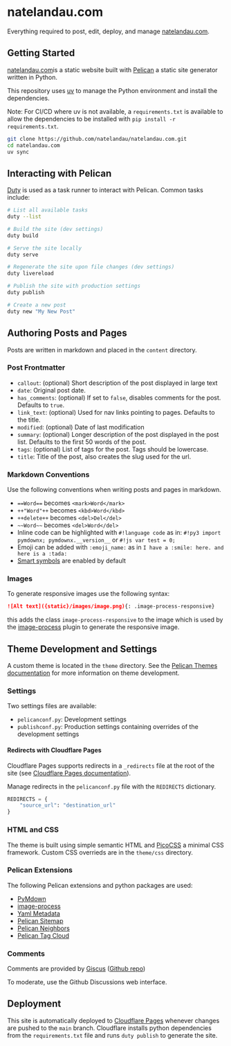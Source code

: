 # natelandau.com

Everything required to post, edit, deploy, and manage [natelandau.com](https://natelandau.com).

## Getting Started
[natelandau.com](https://natelandau.com)is a static website built with [Pelican](https://docs.getpelican.com/en/latest/) a static site generator written in Python.

This repository uses [uv](https://docs.astral.sh/uv/) to manage the Python environment and install the dependencies.

Note: For CI/CD where uv is not available, a `requirements.txt` is available to allow the dependencies to be installed with `pip install -r requirements.txt`.

```bash
git clone https://github.com/natelandau/natelandau.com.git
cd natelandau.com
uv sync
```

## Interacting with Pelican

[Duty](https://pawamoy.github.io/duty/) is used as a task runner to interact with Pelican. Common tasks include:

```bash
# List all available tasks
duty --list

# Build the site (dev settings)
duty build

# Serve the site locally
duty serve

# Regenerate the site upon file changes (dev settings)
duty livereload

# Publish the site with production settings
duty publish

# Create a new post
duty new "My New Post"
```

## Authoring Posts and Pages

Posts are written in markdown and placed in the `content` directory.

### Post Frontmatter

-   `callout`: (optional) Short description of the post displayed in large text
-   `date`: Original post date.
-   `has_comments`: (optional) If set to `false`, disables comments for the post. Defaults to `true`.
-   `link_text`: (optional) Used for nav links pointing to pages. Defaults to the title.
-   `modified`: (optional) Date of last modification
-   `summary`: (optional) Longer description of the post displayed in the post list. Defaults to the first 50 words of the post.
-   `tags`: (optional) List of tags for the post. Tags should be lowercase.
-   `title`: Title of the post, also creates the slug used for the url.


### Markdown Conventions

Use the following conventions when writing posts and pages in markdown.

-   `==Word==` becomes `<mark>Word</mark>`
-   `++"Word"++` becomes `<kbd>Word</kbd>`
-   `++delete++` becomes `<del>Del</del>`
-   `~~Word~~` becomes `<del>Word</del>`
-   Inline code can be highlighted with `#!language code` as in: `#!py3 import pymdownx; pymdownx.__version__` or `#!js var test = 0;`
-   Emoji can be added with `:emoji_name:` as in `I have a :smile: here. and here is a :tada:`
-   [Smart symbols](https://facelessuser.github.io/pymdown-extensions/extensions/smartsymbols/) are enabled by default

### Images

To generate responsive images use the following syntax:

```markdown
![Alt text]({static}/images/image.png){: .image-process-responsive}
```

this adds the class `image-process-responsive` to the image which is used by the [image-process](https://github.com/pelican-plugins/image-process) plugin to generate the responsive image.

## Theme Development and Settings

A custom theme is located in the `theme` directory. See the [Pelican Themes documentation](https://docs.getpelican.com/en/latest/themes.html) for more information on theme development.

### Settings

Two settings files are available:

-   `pelicanconf.py`: Development settings
-   `publishconf.py`: Production settings containing overrides of the development settings

#### Redirects with Cloudflare Pages

Cloudflare Pages supports redirects in a `_redirects` file at the root of the site (see [Cloudflare Pages documentation](https://developers.cloudflare.com/pages/configuration/redirects/)).

Manage redirects in the `pelicanconf.py` file with the `REDIRECTS` dictionary.

```python
REDIRECTS = {
    "source_url": "destination_url"
}
```

### HTML and CSS
The theme is built using simple semantic HTML and [PicoCSS](https://picocss.com/) a minimal CSS framework.  Custom CSS overrieds are in the `theme/css` directory.

### Pelican Extensions

The following Pelican extensions and python packages are used:

-   [PyMdown](https://facelessuser.github.io/pymdown-extensions/extensions/arithmatex/)
-   [image-process](https://github.com/pelican-plugins/image-process)
-   [Yaml Metadata](https://github.com/pelican-plugins/yaml-metadata)
-   [Pelican Sitemap](https://github.com/pelican-plugins/sitemap)
-   [Pelican Neighbors](https://github.com/pelican-plugins/neighbors)
-   [Pelican Tag Cloud](https://github.com/pelican-plugins/tag-cloud)

### Comments

Comments are provided by [Giscus](https://giscus.app/) ([Github repo](https://github.com/giscus/giscus))

To moderate, use the Github Discussions web interface.

## Deployment

This site is automatically deployed to [Cloudflare Pages](https://pages.cloudflare.com/) whenever changes are pushed to the `main` branch. Cloudflare installs python dependencies from the `requirements.txt` file and runs `duty publish` to generate the site.
